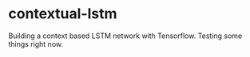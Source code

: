 # contextual-lstm
Building a context based LSTM network with Tensorflow.
Testing some things right now.
